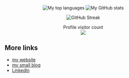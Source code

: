 <p align="center">
  <img align="center" alt="My top languages" src="https://github-readme-stats.vercel.app/api/top-langs?username=thornjad&size_weight=0.5&count_weight=0.5&hide=roff,html,css,tex,m4,xslt,makefile,hcl,batchfile,jupyter%20notebook,dockerfile,applescript,objective-c,c%23,c%2B%2B,postscript,scss,csharp&layout=compact&langs_count=14&show_icons=true&theme=transparent&bg_color=fefbf2&title_color=655370&text_color=383b45" />
  <img align="center" alt="My GitHub stats" src="https://github-readme-stats.vercel.app/api?username=thornjad&include_all_commits=true&show_icons=true&theme=transparent&bg_color=fefbf2&rank_icon=percentile&title_color=655370&text_color=383b45&icon_color=51a3a3&hide=contribs&show=prs_merged,prs_merged_percentage" />
</p>

<p align="center">
  <img align="center" src="https://github-readme-streak-stats.herokuapp.com?user=thornjad&border_radius=4&exclude_days=Sun%2CSat&background=FEFBF2&stroke=51A3A3&sideLabels=383B45&excludeDaysLabel=829293&currStreakLabel=655370&ring=A094A2&fire=A094A2" alt="GitHub Streak" />
</p>

<p align="center"> 
  Profile visitor count<br>
  <img src="https://profile-counter.glitch.me/thornjad/count.svg" />
</p>

## More links

- [my website](https://jmthornton.net)
- [my small blog](https://blog.jmthornton.net)
- [LinkedIn](https://www.linkedin.com/in/jademichael)
